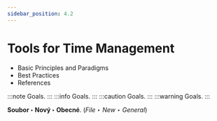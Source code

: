 ```yaml
---
sidebar_position: 4.2
---
```


# Tools for Time Management

- Basic Principles and Paradigms
- Best Practices
- References



:::note
Goals.
:::
:::info
Goals.
:::
:::caution
Goals.
:::
:::warning
Goals.
:::



**Soubor ‣ Nový ‣ Obecné**. (*File ‣ New ‣ General*)
